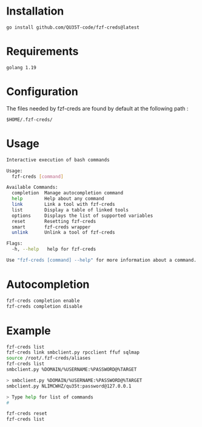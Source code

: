 # Installation

`go install github.com/QU35T-code/fzf-creds@latest`

# Requirements

`golang 1.19`

# Configuration

The files needed by fzf-creds are found by default at the following path :

`$HOME/.fzf-creds/`

# Usage

```bash
Interactive execution of bash commands

Usage:
  fzf-creds [command]

Available Commands:
  completion  Manage autocompletion command
  help        Help about any command
  link        Link a tool with fzf-creds
  list        Display a table of linked tools
  options     Displays the list of supported variables
  reset       Resetting fzf-creds
  smart       fzf-creds wrapper
  unlink      Unlink a tool of fzf-creds

Flags:
  -h, --help   help for fzf-creds

Use "fzf-creds [command] --help" for more information about a command.
```

# Autocompletion

```bash
fzf-creds completion enable
fzf-creds completion disable
```

# Example

```bash
fzf-creds list
fzf-creds link smbclient.py rpcclient ffuf sqlmap
source /root/.fzf-creds/aliases
fzf-creds list
smbclient.py %DOMAIN/%USERNAME:%PASSWORD@%TARGET

> smbclient.py %DOMAIN/%USERNAME:%PASSWORD@%TARGET
smbclient.py NLIMCWHZ/qu35t:password@127.0.0.1

> Type help for list of commands
# 

fzf-creds reset
fzf-creds list
```
